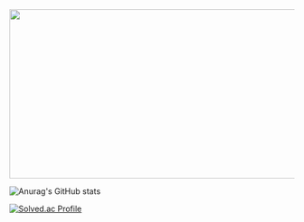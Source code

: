 <a href="https://www.gitanimals.org/en_US?utm_medium=image&utm_source=rekjeawon88&utm_content=farm">
<img
  src="https://render.gitanimals.org/farms/rekjeawon88"
  width="600"
  height="300"
/>
</a>

![Anurag's GitHub stats](https://github-readme-stats.vercel.app/api?username=rekjeawon88&theme=buefy&show_icons=true)

[![Solved.ac Profile](http://mazassumnida.wtf/api/generate_badge?boj=rekjeawon88)](https://solved.ac/rekjeawon88)
